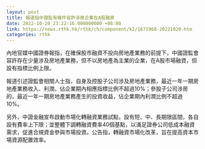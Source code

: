 ```yaml
---
layout: post
title: 報道指中證監有條件容許涉房企業在A股融資
date: 2022-10-20 23:22:16.000000000 +08:00
link: https://news.rthk.hk/rthk/ch/component/k2/1671968-20221020.htm
categories: rthk
---
```


內地官媒中國證券報指，在確保股市融資不投向房地產業務的前提下，中國證監會容許存在少量涉及房地產業務，但不以房地產為主業的企業，在A股市場融資，但設有指標比例上限。

報道引述證監會相關人士指，自身及控股子公司涉及房地產業務，最近一年一期房地產業務收入、利潤，佔企業期內相應指標比例不超過10%；參股子公司涉房的，最近一年一期房地產業務產生的投資收益，佔企業期內利潤比例不超過10%。

另外，中證金融宣布啟動市場化轉融資業務試點，設有短、中、長期限區間，各自設有費率上下限；並整體下調轉融資費率40個基點，以滿足證券公司低成本融資需求，促進合規資金參與市場投資。公告指，轉融資市場化改革，旨在提高資本市場資源配置效率。
